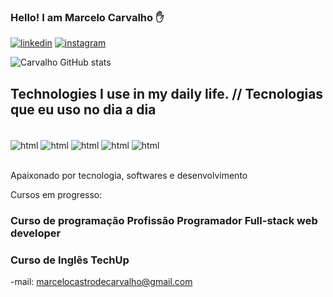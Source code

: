 ### Hello! I am Marcelo Carvalho ✋

[![linkedin](https://img.shields.io/badge/LinkedIn-0077B5?style=for-the-badge&logo=linkedin&logoColor=white)](https://www.linkedin.com/in/marcelo-junior-developer/)
[![instagram](https://img.shields.io/badge/Instagram-E4405F?style=for-the-badge&logo=instagram&logoColor=white)](https://www.instagram.com/marcelocarvalhobjj/)

![Carvalho GitHub stats](https://github-readme-stats.vercel.app/api?username=marcelocarva&show_icons=true&theme=dracula)

## Technologies I use in my daily life. // Tecnologias que eu uso no dia a dia

<div style='display: inline_block'><br/>
    <img align='center' alt='html' src='https://img.shields.io/badge/HTML-239120?style=for-the-badge&logo=html5&logoColor=white'/>
    <img align='center' alt='html' src='https://img.shields.io/badge/CSS-239120?&style=for-the-badge&logo=css3&logoColor=white'/>
    <img align='center' alt='html' src='https://img.shields.io/badge/JavaScript-F7DF1E?style=for-the-badge&logo=javascript&logoColor=black'/>
    <img align='center' alt='html' src='https://img.shields.io/badge/React-20232A?style=for-the-badge&logo=react&logoColor=61DAFB'/>
    <img align='center' alt='html' src='https://img.shields.io/badge/Node.js-43853D?style=for-the-badge&logo=node.js&logoColor=white'/>
</div><br/>

Apaixonado por tecnologia, softwares e desenvolvimento

Cursos em progresso:
### Curso de programação Profissão Programador Full-stack web developer
### Curso de Inglês TechUp

-mail: marcelocastrodecarvalho@gmail.com

